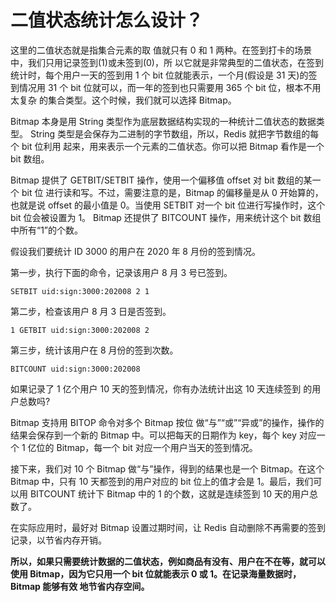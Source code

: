 # 二值状态统计怎么设计？

这里的二值状态就是指集合元素的取 值就只有 0 和 1 两种。在签到打卡的场景中，我们只用记录签到(1)或未签到(0)，所 以它就是非常典型的二值状态，在签到统计时，每个用户一天的签到用 1 个 bit 位就能表示，一个月(假设是 31 天)的签 到情况用 31 个 bit 位就可以，而一年的签到也只需要用 365 个 bit 位，根本不用太复杂 的集合类型。这个时候，我们就可以选择 Bitmap。

Bitmap 本身是用 String 类型作为底层数据结构实现的一种统计二值状态的数据类型。 String 类型是会保存为二进制的字节数组，所以，Redis 就把字节数组的每个 bit 位利用 起来，用来表示一个元素的二值状态。你可以把 Bitmap 看作是一个 bit 数组。

Bitmap 提供了 GETBIT/SETBIT 操作，使用一个偏移值 offset 对 bit 数组的某一个 bit 位 进行读和写。不过，需要注意的是，Bitmap 的偏移量是从 0 开始算的，也就是说 offset 的最小值是 0。当使用 SETBIT 对一个 bit 位进行写操作时，这个 bit 位会被设置为 1。 Bitmap 还提供了 BITCOUNT 操作，用来统计这个 bit 数组中所有“1”的个数。

假设我们要统计 ID 3000 的用户在 2020 年 8 月份的签到情况。

第一步，执行下面的命令，记录该用户 8 月 3 号已签到。

```shell
SETBIT uid:sign:3000:202008 2 1
```

第二步，检查该用户 8 月 3 日是否签到。

```shell
1 GETBIT uid:sign:3000:202008 2
```

第三步，统计该用户在 8 月份的签到次数。

```shell
BITCOUNT uid:sign:3000:202008
```

如果记录了 1 亿个用户 10 天的签到情况，你有办法统计出这 10 天连续签到 的用户总数吗?

Bitmap 支持用 BITOP 命令对多个 Bitmap 按位 做“与”“或”“异或”的操作，操作的结果会保存到一个新的 Bitmap 中。可以把每天的日期作为 key，每个 key 对应一个 1 亿位的 Bitmap，每一个 bit 对应一个用户当天的签到情况。

接下来，我们对 10 个 Bitmap 做“与”操作，得到的结果也是一个 Bitmap。在这个 Bitmap 中，只有 10 天都签到的用户对应的 bit 位上的值才会是 1。最后，我们可以用 BITCOUNT 统计下 Bitmap 中的 1 的个数，这就是连续签到 10 天的用户总数了。

在实际应用时，最好对 Bitmap 设置过期时间，让 Redis 自动删除不再需要的签到记录，以节省内存开销。

**所以，如果只需要统计数据的二值状态，例如商品有没有、用户在不在等，就可以使用 Bitmap，因为它只用一个 bit 位就能表示 0 或 1。在记录海量数据时，Bitmap 能够有效 地节省内存空间。**

